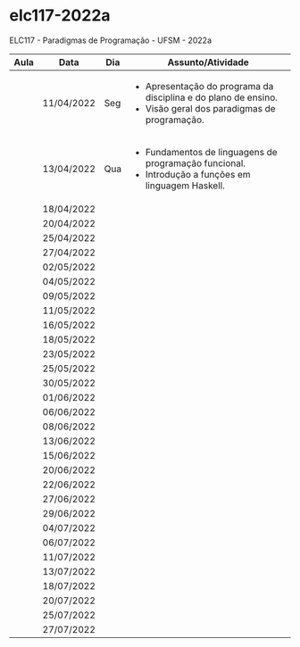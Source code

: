 # elc117-2022a
ELC117 - Paradigmas de Programação - UFSM - 2022a

<table class="table table-bordered table-hover table-condensed"><thead><tr><th title="Field #0">Aula</th><th title="Field #1">Data</th><th title="Field #2">Dia</th><th title="Field #3">Assunto/Atividade</th></tr></thead><tbody>
<tr>
<td align="right>"1</td>
<td>11/04/2022</td>
<td>Seg</td>
<td><ul>
<li>Apresentação do programa da disciplina e do plano de ensino.</li>
<li> Visão geral dos paradigmas de programação.</li>
</ul></td>
</tr>

<tr>
<td align="right>"2</td>
<td>13/04/2022</td>
<td>Qua</td>
<td><ul>
<li>Fundamentos de linguagens de programação funcional.</li>
<li> Introdução a funções em linguagem Haskell.</li>
</ul></td>
</tr>

<tr>
<td align="right>"3</td>
<td>18/04/2022</td>
<td></td>
<td><ul>
</ul></td>
</tr>

<tr>
<td align="right>"4</td>
<td>20/04/2022</td>
<td></td>
<td><ul>
</ul></td>
</tr>

<tr>
<td align="right>"5</td>
<td>25/04/2022</td>
<td></td>
<td><ul>
</ul></td>
</tr>

<tr>
<td align="right>"6</td>
<td>27/04/2022</td>
<td></td>
<td><ul>
</ul></td>
</tr>

<tr>
<td align="right>"7</td>
<td>02/05/2022</td>
<td></td>
<td><ul>
</ul></td>
</tr>

<tr>
<td align="right>"8</td>
<td>04/05/2022</td>
<td></td>
<td><ul>
</ul></td>
</tr>

<tr>
<td align="right>"9</td>
<td>09/05/2022</td>
<td></td>
<td><ul>
</ul></td>
</tr>

<tr>
<td align="right>"10</td>
<td>11/05/2022</td>
<td></td>
<td><ul>
</ul></td>
</tr>

<tr>
<td align="right>"11</td>
<td>16/05/2022</td>
<td></td>
<td><ul>
</ul></td>
</tr>

<tr>
<td align="right>"12</td>
<td>18/05/2022</td>
<td></td>
<td><ul>
</ul></td>
</tr>

<tr>
<td align="right>"13</td>
<td>23/05/2022</td>
<td></td>
<td><ul>
</ul></td>
</tr>

<tr>
<td align="right>"14</td>
<td>25/05/2022</td>
<td></td>
<td><ul>
</ul></td>
</tr>

<tr>
<td align="right>"15</td>
<td>30/05/2022</td>
<td></td>
<td><ul>
</ul></td>
</tr>

<tr>
<td align="right>"16</td>
<td>01/06/2022</td>
<td></td>
<td><ul>
</ul></td>
</tr>

<tr>
<td align="right>"17</td>
<td>06/06/2022</td>
<td></td>
<td><ul>
</ul></td>
</tr>

<tr>
<td align="right>"18</td>
<td>08/06/2022</td>
<td></td>
<td><ul>
</ul></td>
</tr>

<tr>
<td align="right>"19</td>
<td>13/06/2022</td>
<td></td>
<td><ul>
</ul></td>
</tr>

<tr>
<td align="right>"20</td>
<td>15/06/2022</td>
<td></td>
<td><ul>
</ul></td>
</tr>

<tr>
<td align="right>"21</td>
<td>20/06/2022</td>
<td></td>
<td><ul>
</ul></td>
</tr>

<tr>
<td align="right>"22</td>
<td>22/06/2022</td>
<td></td>
<td><ul>
</ul></td>
</tr>

<tr>
<td align="right>"23</td>
<td>27/06/2022</td>
<td></td>
<td><ul>
</ul></td>
</tr>

<tr>
<td align="right>"24</td>
<td>29/06/2022</td>
<td></td>
<td><ul>
</ul></td>
</tr>

<tr>
<td align="right>"25</td>
<td>04/07/2022</td>
<td></td>
<td><ul>
</ul></td>
</tr>

<tr>
<td align="right>"26</td>
<td>06/07/2022</td>
<td></td>
<td><ul>
</ul></td>
</tr>

<tr>
<td align="right>"27</td>
<td>11/07/2022</td>
<td></td>
<td><ul>
</ul></td>
</tr>

<tr>
<td align="right>"28</td>
<td>13/07/2022</td>
<td></td>
<td><ul>
</ul></td>
</tr>

<tr>
<td align="right>"29</td>
<td>18/07/2022</td>
<td></td>
<td><ul>
</ul></td>
</tr>

<tr>
<td align="right>"30</td>
<td>20/07/2022</td>
<td></td>
<td><ul>
</ul></td>
</tr>

<tr>
<td align="right>"31</td>
<td>25/07/2022</td>
<td></td>
<td><ul>
</ul></td>
</tr>

<tr>
<td align="right>"32</td>
<td>27/07/2022</td>
<td></td>
<td><ul>
</ul></td>
</tr>
</tbody></table>

